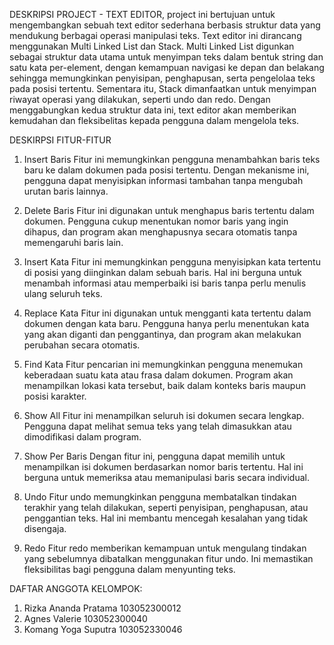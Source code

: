 DESKRIPSI PROJECT - TEXT EDITOR,
project ini bertujuan untuk mengembangkan sebuah text editor sederhana berbasis struktur data yang mendukung 
berbagai operasi manipulasi teks. Text editor ini dirancang menggunakan Multi Linked List dan Stack.
Multi Linked List digunkan sebagai struktur data utama untuk menyimpan teks dalam bentuk string dan satu kata per-element, dengan 
kemampuan navigasi ke depan dan belakang sehingga memungkinkan penyisipan, penghapusan, serta pengelolaa teks 
pada posisi tertentu. Sementara itu, Stack dimanfaatkan untuk menyimpan riwayat operasi yang dilakukan,
seperti undo dan redo. Dengan menggabungkan kedua struktur data ini, text editor akan memberikan kemudahan dan 
fleksibelitas kepada pengguna dalam mengelola teks.


DESKIRPSI FITUR-FITUR
1. Insert Baris
   Fitur ini memungkinkan pengguna menambahkan baris teks baru ke dalam dokumen pada posisi tertentu.
   Dengan mekanisme ini, pengguna dapat menyisipkan informasi tambahan tanpa mengubah urutan baris lainnya.

2. Delete Baris
   Fitur ini digunakan untuk menghapus baris tertentu dalam dokumen. Pengguna cukup menentukan nomor
   baris yang ingin dihapus, dan program akan menghapusnya secara otomatis tanpa memengaruhi baris lain.

3. Insert Kata
   Fitur ini memungkinkan pengguna menyisipkan kata tertentu di posisi yang diinginkan dalam sebuah baris.
   Hal ini berguna untuk menambah informasi atau memperbaiki isi baris tanpa perlu menulis ulang seluruh teks.

4. Replace Kata
   Fitur ini digunakan untuk mengganti kata tertentu dalam dokumen dengan kata baru.
   Pengguna hanya perlu menentukan kata yang akan diganti dan penggantinya, dan program akan melakukan perubahan secara otomatis.

5. Find Kata
   Fitur pencarian ini memungkinkan pengguna menemukan keberadaan suatu kata atau frasa dalam dokumen.
   Program akan menampilkan lokasi kata tersebut, baik dalam konteks baris maupun posisi karakter.

6. Show All
   Fitur ini menampilkan seluruh isi dokumen secara lengkap. Pengguna dapat melihat semua teks yang telah
   dimasukkan atau dimodifikasi dalam program.

7. Show Per Baris
   Dengan fitur ini, pengguna dapat memilih untuk menampilkan isi dokumen berdasarkan nomor baris tertentu.
   Hal ini berguna untuk memeriksa atau memanipulasi baris secara individual.

8. Undo
   Fitur undo memungkinkan pengguna membatalkan tindakan terakhir yang telah dilakukan, seperti penyisipan, penghapusan,
   atau penggantian teks. Hal ini membantu mencegah kesalahan yang tidak disengaja.

9. Redo
   Fitur redo memberikan kemampuan untuk mengulang tindakan yang sebelumnya dibatalkan menggunakan fitur undo.
   Ini memastikan fleksibilitas bagi pengguna dalam menyunting teks.


DAFTAR ANGGOTA KELOMPOK:
1. Rizka Ananda Pratama   103052300012
2. Agnes Valerie          103052300040
3. Komang Yoga Suputra    103052330046
